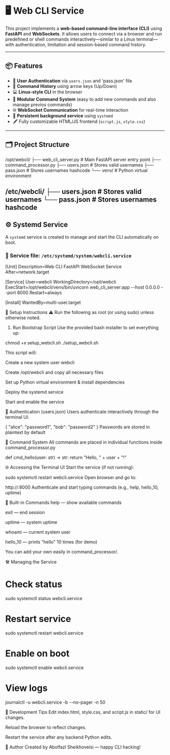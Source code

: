 # 🖥️ Web CLI Service 

This project implements a **web-based command-line interface (CLI)** using **FastAPI** and **WebSockets**. It allows users to connect via a browser and run predefined or shell commands interactively—similar to a Linux terminal—with authentication, limitation and session-based command history.

---

## 📦 Features

- 🔐 **User Authentication** via `users.json` and 'pass.json' file
- 🧠 **Command History** using arrow keys (Up/Down)
- 💻 **Linux-style CLI** in the browser
- 🧱 **Modular Command System** (easy to add new commands and also manage previos commands)
- 🌐 **WebSocket Communication** for real-time interaction
- 🔁 **Persistent background service** using `systemd`
- 🖋️ Fully customizable HTML/JS frontend (`script.js`, `style.css`)

---

## 🗂️ Project Structure

/opt/webcli/
├── web_cli_server.py # Main FastAPI server entry point
├── command_processor.py
├── users.json # Stores valid usernames
├── pass.json # Stores usernames hashcode
└── venv/ # Python virtual environment

/etc/webcli/
├── users.json # Stores valid usernames
└── pass.json # Stores usernames hashcode
---

## ⚙️ Systemd Service

A `systemd` service is created to manage and start the CLI automatically on boot.

### 🔧 Service file: `/etc/systemd/system/webcli.service`

[Unit]
Description=Web CLI FastAPI WebSocket Service
After=network.target

[Service]
User=webcli
WorkingDirectory=/opt/webcli
ExecStart=/opt/webcli/venv/bin/uvicorn web_cli_server:app --host 0.0.0.0 --port 8000
Restart=always

[Install]
WantedBy=multi-user.target

🚀 Setup Instructions
⚠️ Run the following as root (or using sudo) unless otherwise noted.

1. Run Bootstrap Script
Use the provided bash installer to set everything up:

chmod +x setup_webcli.sh
./setup_webcli.sh

This script will:

Create a new system user webcli

Create /opt/webcli and copy all necessary files

Set up Python virtual environment & install dependencies

Deploy the systemd service

Start and enable the service

🔐 Authentication (users.json)
Users authenticate interactively through the terminal UI.

{
  "alice": "password1",
  "bob": "password2"
}
Passwords are stored in plaintext by default

🧩 Command System
All commands are placed in individual functions inside command_processor.py

def cmd_hello(user: str) -> str:
    return "Hello, " + user + "!"

🌐 Accessing the Terminal UI
Start the service (if not running):

sudo systemctl restart webcli.service
Open browser and go to:

http://<your-server-ip>:8000
Authenticate and start typing commands (e.g., help, hello_10, uptime)

🧠 Built-in Commands
help — show available commands

exit — end session

uptime — system uptime

whoami — current system user

hello_10 — prints "hello" 10 times (for demo)

You can add your own easily in command_processor/.

🛠️ Managing the Service

# Check status
sudo systemctl status webcli.service

# Restart service
sudo systemctl restart webcli.service

# Enable on boot
sudo systemctl enable webcli.service

# View logs
journalctl -u webcli.service -b --no-pager -n 50

🧪 Development Tips
Edit index.html, style.css, and script.js in static/ for UI changes.

Reload the browser to reflect changes.

Restart the service after any backend Python edits.


🙌 Author
Created by Abolfazl Sheikhoveisi — happy CLI hacking!


